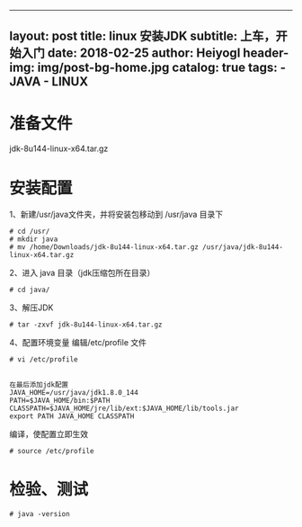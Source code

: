 
---
layout:     post
title:      linux 安装JDK
subtitle:   上车，开始入门 
date:       2018-02-25
author:     Heiyogl
header-img: img/post-bg-home.jpg
catalog: true
tags:
    - JAVA
    - LINUX
---

# 准备文件

jdk-8u144-linux-x64.tar.gz

# 安装配置

1、新建/usr/java文件夹，并将安装包移动到 /usr/java 目录下
```
# cd /usr/
# mkdir java
# mv /home/Downloads/jdk-8u144-linux-x64.tar.gz /usr/java/jdk-8u144-linux-x64.tar.gz
```

2、进入 java 目录（jdk压缩包所在目录）
```
# cd java/
```

3、解压JDK
```
# tar -zxvf jdk-8u144-linux-x64.tar.gz 
```

4、配置环境变量
编辑/etc/profile 文件
```
# vi /etc/profile


在最后添加jdk配置
JAVA_HOME=/usr/java/jdk1.8.0_144
PATH=$JAVA_HOME/bin:$PATH
CLASSPATH=$JAVA_HOME/jre/lib/ext:$JAVA_HOME/lib/tools.jar
export PATH JAVA_HOME CLASSPATH
```

编译，使配置立即生效
```
# source /etc/profile
```

# 检验、测试
```
# java -version
```


